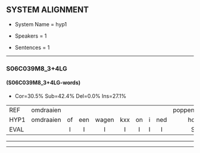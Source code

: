 
## SYSTEM ALIGNMENT

- System Name = hyp1

- Speakers = 1

- Sentences = 1

---

### S06C039M8_3+4LG

#### (S06C039M8_3+4LG-words)

- Cor=30.5%	Sub=42.4%	Del=0.0%	Ins=27.1%

|  |  |  |  |  |  |  |  |  |  |  |  |  |  |  |  |  |  |  |  |  |  |  |  |  |  |  |  |  |  |  |  |  |  |  |  |  |  |  |  |  |  |  |  |  |  |  |  |  |  |  |  |  |  |  |  |  |  |  |  |
|:--- |:---:|:---:|:---:|:---:|:---:|:---:|:---:|:---:|:---:|:---:|:---:|:---:|:---:|:---:|:---:|:---:|:---:|:---:|:---:|:---:|:---:|:---:|:---:|:---:|:---:|:---:|:---:|:---:|:---:|:---:|:---:|:---:|:---:|:---:|:---:|:---:|:---:|:---:|:---:|:---:|:---:|:---:|:---:|:---:|:---:|:---:|:---:|:---:|:---:|:---:|:---:|:---:|:---:|:---:|:---:|:---:|:---:|:---:|:---:|
| REF | omdraaien |  |  |  |  |  |  |  | poppenwagen | * | konijnenhok | elastiekje | ruziemaken | teddybeer | dierentuin | paddenstoelen | verstoppertje |  | wasmachine | fototoestel | toiletpapier | vrachtwagen | buurmannen |  | vogelkooi | olifant | schommelen | iedereen |  | schoenenwinkel | knutselen | ophangen | * | verjaardag |  |  | sprookjesboek | tandenborstel | lucifer | slaapkamer | achterdeur | ziekenhuis | nieuwsgierig | afblijven | kabouter | washandje |  |  | sneeuwwitje | goeiendag | vakantie |  |  | limonade | autorijden | * | eindelijk | familie | chocolade |
| HYP1 | omdraaien | of | een | wagen | kxx | on | i | ned | hok | ij | lastiekje | ruzie | maken | tidibeer | dierentuim | paddenstolen | verstoppertje | pasmachine | foddotoestel | ole | papier | vrachtdagen | buurmannen | vogelkai | olie | vant | schommelen | iedereen | schonen | winkel | knutselen | ophangen | verjaara | verjaardag | s | bruggesboek | dandend | borstel | lucesfer | slaapkamer | achterdeur | ziekenhuis | nieuwsgierig | anpleven | kabouter | washandje | is | ned | beetje | goeiendag | vakantie | nimen | ade | alti | redden | uh | eindelijk | familie | sucelade |
| EVAL |  | I | I | I | I | I | I | I | S | S | S | S | S | S | S | S |  | I | S | S | S | S |  | I | S | S |  |  | I | S |  |  | S |  | I | I | S | S | S |  |  |  |  | S |  |  | I | I | S |  |  | I | I | S | S | S |  |  | S |
---

---
